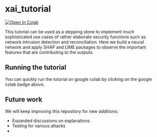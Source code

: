 # xai_tutorial

[![Open In Colab](https://colab.research.google.com/assets/colab-badge.svg)](https://colab.research.google.com/drive/1_Hl8mCYutVNg-psfYCVIgnezOy3Tw6np)

This tutorial can be used as a stepping stone to implement much sophisticated use cases of rather elaborate security functions such as network intrusion detection and reconciliation. Here we build a neural network and apply SHAP and LIME packages to observe the important features that are contributing to the outputs.

## Running the tutorial
You can quickly run the tutorial on google colab by clicking on the google colab badge above.

## Future work
We will keep improving this repository for new additions:
- Expanded discussions on explanations
- Testing for various attacks
- 